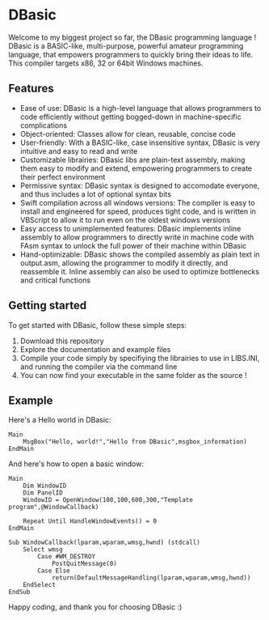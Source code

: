 # DBasic

Welcome to my biggest project so far, the DBasic programming language !  
DBasic is a BASIC-like, multi-purpose, powerful amateur programming language, 
that empowers programmers to quickly bring their ideas to life.  
This compiler targets x86, 32 or 64bit Windows machines.

## Features
+ Ease of use: DBasic is a high-level language that allows programmers to code efficiently without getting bogged-down in machine-specific complications
+ Object-oriented: Classes allow for clean, reusable, concise code
+ User-friendly: With a BASIC-like, case insensitive syntax, DBasic is very intuitive and easy to read and write
+ Customizable librairies: DBasic libs are plain-text assembly, making them easy to modify and extend, empowering programmers to create their perfect environment
+ Permissive syntax: DBasic syntax is designed to accomodate everyone, and thus includes a lot of optional syntax bits
+ Swift compilation across all windows versions: The compiler is easy to install and engineered for speed, produces tight code, and is written in VBScript to allow it to run even on the oldest windows versions
+ Easy access to unimplemented features: DBasic implements inline assembly to allow programmers to directly write in machine code with FAsm syntax to unlock the full power of their machine within DBasic
+ Hand-optimizable: DBasic shows the compiled assembly as plain text in output.asm, allowing the programmer to modify it directly, and reassemble it. Inline assembly can also be used to optimize bottlenecks and critical functions

## Getting started
To get started with DBasic, follow these simple steps:
1. Download this repository
2. Explore the documentation and example files
3. Compile your code simply by specifiying the librairies to use in LIBS.INI, and running the compiler via the command line
4. You can now find your executable in the same folder as the source !

## Example
Here's a Hello world in DBasic:
```
Main
    MsgBox("Hello, world!","Hello from DBasic",msgbox_information)
EndMain
```
And here's how to open a basic window:
```
Main
	Dim WindowID
	Dim PanelID
	WindowID = OpenWindow(100,100,600,300,"Template program",@WindowCallback)
	
	Repeat Until HandleWindowEvents() = 0
EndMain

Sub WindowCallback(lparam,wparam,wmsg,hwnd) (stdcall)
	Select wmsg
		Case #WM_DESTROY
			PostQuitMessage(0)
		Case Else
			return(DefaultMessageHandling(lparam,wparam,wmsg,hwnd))
	EndSelect
EndSub
```

Happy coding, and thank you for choosing DBasic :)
